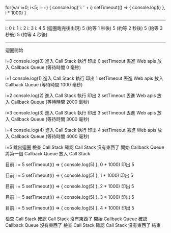 for(var i=0; i<5; i++) {
  console.log('i: ' + i)
  setTimeout(() => {
    console.log(i)
  }, i * 1000)
}

---

i: 0
i: 1
i: 2
i: 3
i: 4
5 (迴圈跑完後出現)
5 (約等 1 秒後)
5 (約等 2 秒後)
5 (約等 3 秒後)
5 (約等 4 秒後)

---

迴圈開始

i=0
console.log(0)
進入 Call Stack 執行
印出 0
setTimeout 丟進 Web apis
放入 Callback Queue (等待時間 0 毫秒)

i=1
console.log(1)
進入 Call Stack 執行
印出 1
setTimeout 丟進 Web apis
放入 Callback Queue (等待時間 1000 毫秒)

i=2
console.log(2)
進入 Call Stack 執行
印出 2
setTimeout 丟進 Web apis
放入 Callback Queue (等待時間 2000 毫秒)

i=3
console.log(3)
進入 Call Stack 執行
印出 3
setTimeout 丟進 Web apis
放入 Callback Queue (等待時間 3000 毫秒)

i=4
console.log(4)
進入 Call Stack 執行
印出 4
setTimeout 丟進 Web apis
放入 Callback Queue (等待時間 4000 毫秒)

i=5
跳出迴圈
檢查 Call Stack
確認 Call Stack 沒有東西了
開始 Callback Queue
將第一個 Callback Queue 放入 Call Stack

目前 i = 5
setTimeout(() => {
    console.log(5)
  }, 0 * 1000)
印出 5

目前 i = 5
setTimeout(() => {
    console.log(5)
  }, 1 * 1000)
印出 5

目前 i = 5
setTimeout(() => {
    console.log(5)
  }, 2 * 1000)
印出 5

目前 i = 5
setTimeout(() => {
    console.log(5)
  }, 3 * 1000)
印出 5

目前 i = 5
setTimeout(() => {
    console.log(5)
  }, 4 * 1000)
印出 5

檢查 Call Stack
確認 Call Stack 沒有東西了
開始 Callback Queue
確認 Callback Queue 沒有東西了
檢查 Call Stack
確認 Call Stack 沒有東西了
結束
